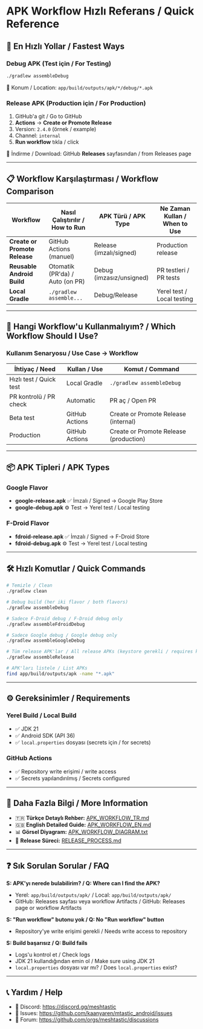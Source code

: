 # APK Workflow Hızlı Referans / Quick Reference

## 🚀 En Hızlı Yollar / Fastest Ways

### Debug APK (Test için / For Testing)
```bash
./gradlew assembleDebug
```
📁 Konum / Location: `app/build/outputs/apk/*/debug/*.apk`

### Release APK (Production için / For Production)
1. GitHub'a git / Go to GitHub
2. **Actions** → **Create or Promote Release**
3. Version: `2.4.0` (örnek / example)
4. Channel: `internal`
5. **Run workflow** tıkla / click

📁 İndirme / Download: GitHub **Releases** sayfasından / from Releases page

---

## 📋 Workflow Karşılaştırması / Workflow Comparison

| Workflow | Nasıl Çalıştırılır / How to Run | APK Türü / APK Type | Ne Zaman Kullan / When to Use |
|----------|----------------------------------|---------------------|-------------------------------|
| **Create or Promote Release** | GitHub Actions (manuel) | Release (imzalı/signed) | Production release |
| **Reusable Android Build** | Otomatik (PR'da) / Auto (on PR) | Debug (imzasız/unsigned) | PR testleri / PR tests |
| **Local Gradle** | `./gradlew assemble...` | Debug/Release | Yerel test / Local testing |

---

## 🎯 Hangi Workflow'u Kullanmalıyım? / Which Workflow Should I Use?

### Kullanım Senaryosu / Use Case → Workflow

| İhtiyaç / Need | Kullan / Use | Komut / Command |
|----------------|--------------|-----------------|
| Hızlı test / Quick test | Local Gradle | `./gradlew assembleDebug` |
| PR kontrolü / PR check | Automatic | PR aç / Open PR |
| Beta test | GitHub Actions | Create or Promote Release (internal) |
| Production | GitHub Actions | Create or Promote Release (production) |

---

## 📦 APK Tipleri / APK Types

### Google Flavor
- **google-release.apk** ✅ İmzalı / Signed → Google Play Store
- **google-debug.apk** ⚙️ Test → Yerel test / Local testing

### F-Droid Flavor
- **fdroid-release.apk** ✅ İmzalı / Signed → F-Droid Store
- **fdroid-debug.apk** ⚙️ Test → Yerel test / Local testing

---

## 🛠️ Hızlı Komutlar / Quick Commands

```bash
# Temizle / Clean
./gradlew clean

# Debug build (her iki flavor / both flavors)
./gradlew assembleDebug

# Sadece F-Droid debug / F-Droid debug only
./gradlew assembleFdroidDebug

# Sadece Google debug / Google debug only
./gradlew assembleGoogleDebug

# Tüm release APK'lar / All release APKs (keystore gerekli / requires keystore)
./gradlew assembleRelease

# APK'ları listele / List APKs
find app/build/outputs/apk -name "*.apk"
```

---

## ⚙️ Gereksinimler / Requirements

### Yerel Build / Local Build
- ✅ JDK 21
- ✅ Android SDK (API 36)
- ✅ `local.properties` dosyası (secrets için / for secrets)

### GitHub Actions
- ✅ Repository write erişimi / write access
- ✅ Secrets yapılandırılmış / Secrets configured

---

## 🔗 Daha Fazla Bilgi / More Information

- 🇹🇷 **Türkçe Detaylı Rehber:** [APK_WORKFLOW_TR.md](APK_WORKFLOW_TR.md)
- 🇬🇧 **English Detailed Guide:** [APK_WORKFLOW_EN.md](APK_WORKFLOW_EN.md)
- 📊 **Görsel Diyagram:** [APK_WORKFLOW_DIAGRAM.txt](APK_WORKFLOW_DIAGRAM.txt)
- 🚀 **Release Süreci:** [RELEASE_PROCESS.md](RELEASE_PROCESS.md)

---

## ❓ Sık Sorulan Sorular / FAQ

**S: APK'yı nerede bulabilirim? / Q: Where can I find the APK?**
- Yerel: `app/build/outputs/apk/` / Local: `app/build/outputs/apk/`
- GitHub: Releases sayfası veya workflow Artifacts / GitHub: Releases page or workflow Artifacts

**S: "Run workflow" butonu yok / Q: No "Run workflow" button**
- Repository'ye write erişimi gerekli / Needs write access to repository

**S: Build başarısız / Q: Build fails**
- Logs'u kontrol et / Check logs
- JDK 21 kullandığından emin ol / Make sure using JDK 21
- `local.properties` dosyası var mı? / Does `local.properties` exist?

---

## 📞 Yardım / Help

- 💬 Discord: https://discord.gg/meshtastic
- 🐛 Issues: https://github.com/kaanyaren/mtastic_android/issues
- 📖 Forum: https://github.com/orgs/meshtastic/discussions
